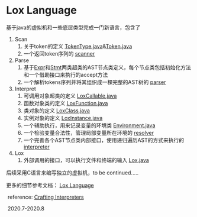 # Lox Language

基于java的虚拟机和一些底层类型完成一门新语言，包含了

1. Scan
   1. 关于token的定义 [TokenType.java](./src/com/craftinginterpreters/Tokentype.java)&[Token.java](./src/com/craftinginterpreters/Token.java)
   2. 一个返回token序列的  [scanner](./src/com/craftinginterpreters/Scanner.java)
2. Parse
   1. 基于[Expr](./src/com/craftinginterpreters/Expr.java)和[Stmt](./src/com/craftinginterpreters/Stmt.java)两类超类的AST节点类定义，每个节点类包括初始化方法和一个借助接口来执行的accept方法
   2. 一个解析tokens序列并将其组织成一棵完整的AST树的 [parser](./src/com/craftinginterpreters/Parser.java)
3. Interpret
   1. 可调用对象超类的定义 [LoxCallable.java](./src/com/craftinginterpreters/LoxCallable.java)
   2. 函数对象类的定义 [LoxFunction.java](./src/com/craftinginterpreters/.LoxFunctionjava)
   3. 类对象的定义 [LoxClass.java](./src/com/craftinginterpreters/LoxClass.java)
   4. 实例对象的定义 [LoxInstance.java](./src/com/craftinginterpreters/LoxInstance.java)
   5. 一个辅助执行，用来记录变量的环境类 [Environment.java](./src/com/craftinginterpreters/Environment.java)
   6. 一个检验变量合法性，管理局部变量所在环境的 [resolver](./src/com/craftinginterpreters/Resolver.java)
   7. 一个完善各个AST节点类内部接口，使用递归遍历AST的方式来执行的 [interpreter](./src/com/craftinginterpreters/Interpreter.java)
4. Lox
   1. 外部调用的接口，可以执行文件和终端的输入 [Lox.java](./src/com/craftinginterpreters/Lox.java)

后续采用C语言来编写独立的虚拟机，to be continued.....

更多的细节参考文档： [Lox Language](Lox%20Language.md)

​																																		reference: [Crafting Interpreters](http://craftinginterpreters.com/) 

​                                   																																2020.7-2020.8